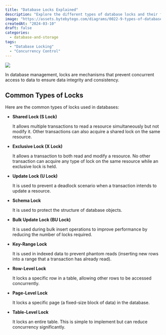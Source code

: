 ```yaml
---
title: "Database Locks Explained"
description: "Explore the different types of database locks and their functionalities."
image: "https://assets.bytebytego.com/diagrams/0022-9-types-of-database-locks.png"
createdAt: "2024-03-10"
draft: false
categories:
  - database-and-storage
tags:
  - "Database Locking"
  - "Concurrency Control"
---
```


![](https://assets.bytebytego.com/diagrams/0022-9-types-of-database-locks.png)

In database management, locks are mechanisms that prevent concurrent access to data to ensure data integrity and consistency.

## Common Types of Locks

Here are the common types of locks used in databases:

*   **Shared Lock (S Lock)**

    It allows multiple transactions to read a resource simultaneously but not modify it. Other transactions can also acquire a shared lock on the same resource.

*   **Exclusive Lock (X Lock)**

    It allows a transaction to both read and modify a resource. No other transaction can acquire any type of lock on the same resource while an exclusive lock is held.

*   **Update Lock (U Lock)**

    It is used to prevent a deadlock scenario when a transaction intends to update a resource.

*   **Schema Lock**

    It is used to protect the structure of database objects.

*   **Bulk Update Lock (BU Lock)**

    It is used during bulk insert operations to improve performance by reducing the number of locks required.

*   **Key-Range Lock**

    It is used in indexed data to prevent phantom reads (inserting new rows into a range that a transaction has already read).

*   **Row-Level Lock**

    It locks a specific row in a table, allowing other rows to be accessed concurrently.

*   **Page-Level Lock**

    It locks a specific page (a fixed-size block of data) in the database.

*   **Table-Level Lock**

    It locks an entire table. This is simple to implement but can reduce concurrency significantly.
